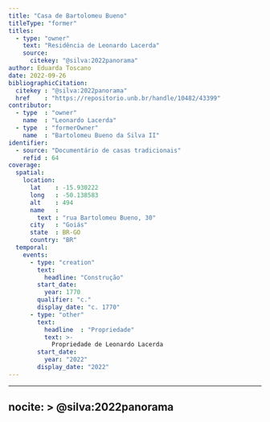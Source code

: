 ```yaml
---
title: "Casa de Bartolomeu Bueno"
titleType: "former"
titles:
  - type: "owner"
    text: "Residência de Leonardo Lacerda"
    source:
      citekey: "@silva:2022panorama"
author: Eduarda Toscano
date: 2022-09-26
bibliographicCitation:
  citekey : "@silva:2022panorama"
  href    : "https://repositorio.unb.br/handle/10482/43399"
contributor:
  - type  : "owner"
    name  : "Leonardo Lacerda"
  - type  : "formerOwner"
    name  : "Bartolomeu Bueno da Silva II"
identifier:
  - source: "Documentário de casas tradicionais"
    refid : 64
coverage:
  spatial:
    location:
      lat    : -15.930222
      long   : -50.138583
      alt    : 494
      name   :
        text : "rua Bartolomeu Bueno, 30"
      city   : "Goiás"
      state  : BR-GO
      country: "BR"
  temporal:
    events:
      - type: "creation"
        text:
          headline: "Construção"
        start_date:
          year: 1770
        qualifier: "c."
        display_date: "c. 1770"
      - type: "other"
        text:
          headline  : "Propriedade"
          text: >-
            Propriedade de Leonardo Lacerda
        start_date:
          year: "2022"
        display_date: "2022"
---
```


---
nocite: >
  @silva:2022panorama
---

